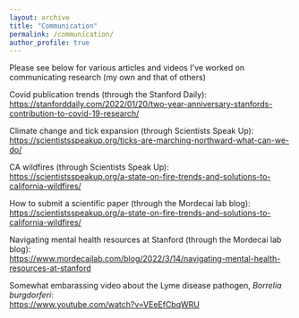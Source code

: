 ```yaml
---
layout: archive
title: "Communication"
permalink: /communication/
author_profile: true
---
```


Please see below for various articles and videos I've worked on communicating research (my own and that of others)

Covid publication trends (through the Stanford Daily):   
https://stanforddaily.com/2022/01/20/two-year-anniversary-stanfords-contribution-to-covid-19-research/

Climate change and tick expansion (through Scientists Speak Up):   
https://scientistsspeakup.org/ticks-are-marching-northward-what-can-we-do/

CA wildfires (through Scientists Speak Up):   
https://scientistsspeakup.org/a-state-on-fire-trends-and-solutions-to-california-wildfires/

How to submit a scientific paper (through the Mordecai lab blog):      
https://scientistsspeakup.org/a-state-on-fire-trends-and-solutions-to-california-wildfires/

Navigating mental health resources at Stanford (through the Mordecai lab blog):      
https://www.mordecailab.com/blog/2022/3/14/navigating-mental-health-resources-at-stanford

Somewhat embarassing video about the Lyme disease pathogen, *Borrelia burgdorferi*:    
https://www.youtube.com/watch?v=VEeEfCbqWRU 
